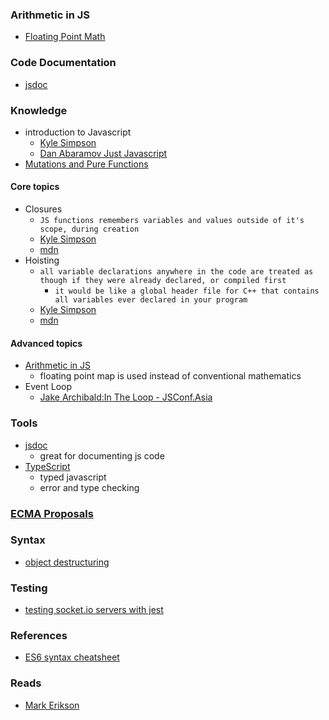 ### Arithmetic in JS
- [Floating Point Math](https://floating-point-gui.de/formats/fp/?ck_subscriber_id=1001202893)

### Code Documentation
- [jsdoc](https://jsdoc.app/index.html)

### Knowledge
- introduction to Javascript
  - [Kyle Simpson](https://github.com/getify/You-Dont-Know-JS/blob/2nd-ed/get-started/ch1.md#chapter-1-what-is-javascript)
  - [Dan Abaramov Just Javascript](https://justjavascript.com/)
- [Mutations and Pure Functions](https://blog.bitsrc.io/understanding-javascript-mutation-and-pure-functions-7231cc2180d3) 
#### Core topics

  - Closures
    - `JS functions remembers variables and values outside of it's scope, during creation`
    - [Kyle Simpson](https://github.com/getify/You-Dont-Know-JS/blob/2nd-ed/get-started/ch3.md#closure)
    - [mdn](https://developer.mozilla.org/en-US/docs/Web/JavaScript/Closures)
  - Hoisting
    - `all variable declarations anywhere in the code are treated as though if they were already declared, or compiled first`
      - `it would be like a global header file for C++ that contains all variables ever declared in your program`
    - [Kyle Simpson](https://github.com/getify/You-Dont-Know-JS/blob/2nd-ed/get-started/ch3.md#closure)
    - [mdn](https://developer.mozilla.org/en-US/docs/Glossary/Hoisting)
    
#### Advanced topics
   - [Arithmetic in JS](https://floating-point-gui.de/formats/fp/?ck_subscriber_id=1001202893)
     - floating point map is used instead of conventional mathematics
   - Event Loop
     - [Jake Archibald:In The Loop - JSConf.Asia](https://www.youtube.com/watch?v=cCOL7MC4Pl0&ab_channel=JSConf)
### Tools
  - [jsdoc](https://jsdoc.app/index.html)
    - great for documenting js code
  - [TypeScript](https://www.typescriptlang.org/)
    - typed javascript
    - error and type checking
 
### [ECMA Proposals](https://github.com/tc39/proposals)
  
### Syntax
  - [object destructuring](https://hacks.mozilla.org/2015/05/es6-in-depth-destructuring/)

### Testing 
  - [testing socket.io servers with jest](https://medium.com/@tozwierz/testing-socket-io-with-jest-on-backend-node-js-f71f7ec7010f)

### References
  - [ES6 syntax cheatsheet](https://hackernoon.com/import-export-default-require-commandjs-javascript-nodejs-es6-vs-cheatsheet-different-tutorial-example-5a321738b50f)

### Reads
  - [Mark Erikson](https://blog.isquaredsoftware.com/)
  
